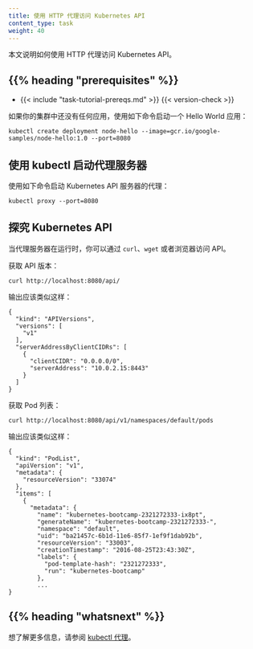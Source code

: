 ```yaml
---
title: 使用 HTTP 代理访问 Kubernetes API
content_type: task
weight: 40
---
```


本文说明如何使用 HTTP 代理访问 Kubernetes API。


## {{% heading "prerequisites" %}}


* {{< include "task-tutorial-prereqs.md" >}} {{< version-check >}}

如果你的集群中还没有任何应用，使用如下命令启动一个 Hello World 应用：

```shell
kubectl create deployment node-hello --image=gcr.io/google-samples/node-hello:1.0 --port=8080
```




## 使用 kubectl 启动代理服务器

使用如下命令启动 Kubernetes API 服务器的代理：

```shell
kubectl proxy --port=8080
```

## 探究 Kubernetes API

当代理服务器在运行时，你可以通过 `curl`、`wget` 或者浏览器访问 API。

获取 API 版本：

```shell
curl http://localhost:8080/api/
```

输出应该类似这样：

```
{
  "kind": "APIVersions",
  "versions": [
    "v1"
  ],
  "serverAddressByClientCIDRs": [
    {
      "clientCIDR": "0.0.0.0/0",
      "serverAddress": "10.0.2.15:8443"
    }
  ]
}
```

获取 Pod 列表：

```shell
curl http://localhost:8080/api/v1/namespaces/default/pods
```

输出应该类似这样：

```
{
  "kind": "PodList",
  "apiVersion": "v1",
  "metadata": {
    "resourceVersion": "33074"
  },
  "items": [
    {
      "metadata": {
        "name": "kubernetes-bootcamp-2321272333-ix8pt",
        "generateName": "kubernetes-bootcamp-2321272333-",
        "namespace": "default",
        "uid": "ba21457c-6b1d-11e6-85f7-1ef9f1dab92b",
        "resourceVersion": "33003",
        "creationTimestamp": "2016-08-25T23:43:30Z",
        "labels": {
          "pod-template-hash": "2321272333",
          "run": "kubernetes-bootcamp"
        },
        ...
}
```

## {{% heading "whatsnext" %}}

想了解更多信息，请参阅 [kubectl 代理](/docs/reference/generated/kubectl/kubectl-commands#proxy)。



